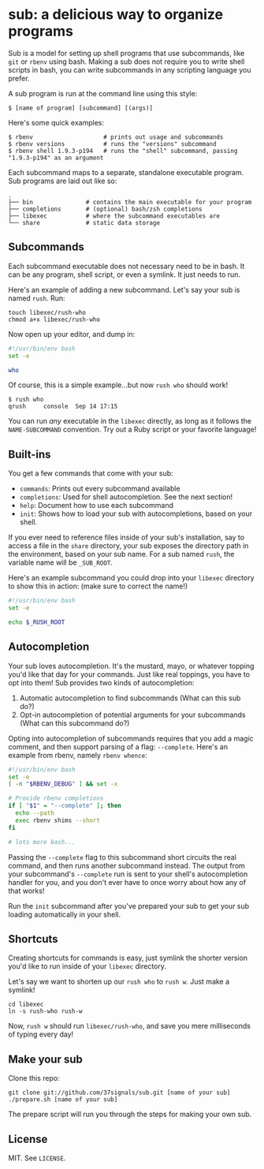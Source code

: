 # sub: a delicious way to organize programs

Sub is a model for setting up shell programs that use subcommands, like `git` or `rbenv` using bash. Making a sub does not require you to write shell scripts in bash, you can write subcommands in any scripting language you prefer.

A sub program is run at the command line using this style:

    $ [name of program] [subcommand] [(args)]

Here's some quick examples:

    $ rbenv                    # prints out usage and subcommands
    $ rbenv versions           # runs the "versions" subcommand
    $ rbenv shell 1.9.3-p194   # runs the "shell" subcommand, passing "1.9.3-p194" as an argument

Each subcommand maps to a separate, standalone executable program. Sub programs are laid out like so:

    .
    ├── bin               # contains the main executable for your program
    ├── completions       # (optional) bash/zsh completions
    ├── libexec           # where the subcommand executables are
    └── share             # static data storage

## Subcommands

Each subcommand executable does not necessary need to be in bash. It can be any program, shell script, or even a symlink. It just needs to run.

Here's an example of adding a new subcommand. Let's say your sub is named `rush`. Run:

    touch libexec/rush-who
    chmod a+x libexec/rush-who

Now open up your editor, and dump in:

``` bash
#!/usr/bin/env bash
set -e

who
```

Of course, this is a simple example...but now `rush who` should work!

    $ rush who
    qrush     console  Sep 14 17:15 

You can run *any* executable in the `libexec` directly, as long as it follows the `NAME-SUBCOMMAND` convention. Try out a Ruby script or your favorite language!

## Built-ins

You get a few commands that come with your sub:

* `commands`: Prints out every subcommand available
* `completions`: Used for shell autocompletion. See the next section!
* `help`: Document how to use each subcommand
* `init`: Shows how to load your sub with autocompletions, based on your shell.

If you ever need to reference files inside of your sub's installation, say to access a file in the `share` directory, your sub exposes the directory path in the environment, based on your sub name. For a sub named `rush`, the variable name will be `_SUB_ROOT`.

Here's an example subcommand you could drop into your `libexec` directory to show this in action: (make sure to correct the name!)

``` bash
#!/usr/bin/env bash
set -e

echo $_RUSH_ROOT
```

## Autocompletion

Your sub loves autocompletion. It's the mustard, mayo, or whatever topping you'd like that day for your commands. Just like real toppings, you have to opt into them! Sub provides two kinds of autocompletion:

1. Automatic autocompletion to find subcommands (What can this sub do?)
2. Opt-in autocompletion of potential arguments for your subcommands (What can this subcommand do?)

Opting into autocompletion of subcommands requires that you add a magic comment, and then support parsing of a flag: `--complete`. Here's an example from rbenv, namely `rbenv whence`:

``` bash
#!/usr/bin/env bash
set -e
[ -n "$RBENV_DEBUG" ] && set -x

# Provide rbenv completions
if [ "$1" = "--complete" ]; then
  echo --path
  exec rbenv shims --short
fi

# lots more bash...
```

Passing the `--complete` flag to this subcommand short circuits the real command, and then runs another subcommand instead. The output from your subcommand's `--complete` run is sent to your shell's autocompletion handler for you, and you don't ever have to once worry about how any of that works!

Run the `init` subcommand after you've prepared your sub to get your sub loading automatically in your shell.

## Shortcuts

Creating shortcuts for commands is easy, just symlink the shorter version you'd like to run inside of your `libexec` directory.

Let's say we want to shorten up our `rush who` to `rush w`. Just make a symlink!

    cd libexec
    ln -s rush-who rush-w

Now, `rush w` should run `libexec/rush-who`, and save you mere milliseconds of typing every day!

## Make your sub

Clone this repo:

    git clone git://github.com/37signals/sub.git [name of your sub]
    ./prepare.sh [name of your sub]

The prepare script will run you through the steps for making your own sub.

## License

MIT. See `LICENSE`.
